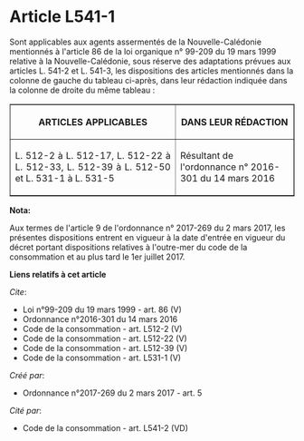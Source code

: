 # Article L541-1

Sont applicables aux agents assermentés de la Nouvelle-Calédonie mentionnés à l'article 86 de la loi organique n° 99-209 du
19 mars 1999 relative à la Nouvelle-Calédonie, sous réserve des adaptations prévues aux articles L. 541-2 et L. 541-3, les
dispositions des articles mentionnés dans la colonne de gauche du tableau ci-après, dans leur rédaction indiquée dans la
colonne de droite du même tableau : 

<table border="1">
    <tbody>
      <tr>
        <th>

ARTICLES APPLICABLES 

</th>
        <th>

DANS LEUR RÉDACTION 

</th>
      </tr>
      <tr>
        <td align="justify" valign="middle">

L. 512-2 à L. 512-17, L. 512-22 à L. 512-33, L. 512-39 à L. 512-50 et L. 531-1 à L. 531-5

</td>
        <td align="left">

Résultant de l'ordonnance n° 2016-301 du 14 mars 2016
</td>
      </tr>
    </tbody>
  </table>

**Nota:**

Aux termes de l'article 9 de l'ordonnance n° 2017-269 du 2 mars 2017, les présentes dispositions entrent en vigueur à la date
d'entrée en vigueur du décret portant dispositions relatives à l'outre-mer du code de la consommation et au plus tard le 1er
juillet 2017.

**Liens relatifs à cet article**

_Cite_:

  - Loi n°99-209 du 19 mars 1999 - art. 86 (V)
  - Ordonnance n°2016-301 du 14 mars 2016
  - Code de la consommation - art. L512-2 (V)
  - Code de la consommation - art. L512-22 (V)
  - Code de la consommation - art. L512-39 (V)
  - Code de la consommation - art. L531-1 (V)

_Créé par_:

  - Ordonnance n°2017-269 du 2 mars 2017 - art. 5

_Cité par_:

  - Code de la consommation - art. L541-2 (VD)
